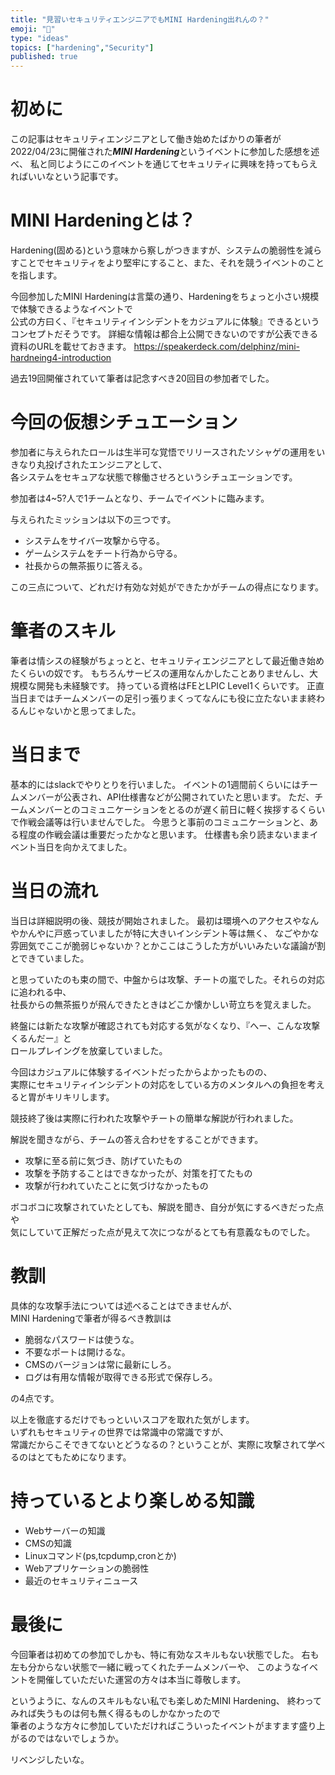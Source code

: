 ```yaml
---
title: "見習いセキュリティエンジニアでもMINI Hardening出れんの？"
emoji: "📝"
type: "ideas"
topics: ["hardening","Security"]
published: true
---
```


# 初めに
この記事はセキュリティエンジニアとして働き始めたばかりの筆者が  
2022/04/23に開催された***MINI Hardening***というイベントに参加した感想を述べ、
私と同じようにこのイベントを通じてセキュリティに興味を持ってもらえればいいなという記事です。

# MINI Hardeningとは？
Hardening(固める)という意味から察しがつきますが、システムの脆弱性を減らすことでセキュリティをより堅牢にすること、また、それを競うイベントのことを指します。

今回参加したMINI Hardeningは言葉の通り、Hardeningをちょっと小さい規模で体験できるようなイベントで  
公式の方曰く、『セキュリティインシデントをカジュアルに体験』できるというコンセプトだそうです。
詳細な情報は都合上公開できないのですが公表できる資料のURLを載せておきます。
https://speakerdeck.com/delphinz/mini-hardneing4-introduction

過去19回開催されていて筆者は記念すべき20回目の参加者でした。

# 今回の仮想シチュエーション
参加者に与えられたロールは生半可な覚悟でリリースされたソシャゲの運用をいきなり丸投げされたエンジニアとして、  
各システムをセキュアな状態で稼働させろというシチュエーションです。

参加者は4~5?人で1チームとなり、チームでイベントに臨みます。

与えられたミッションは以下の三つです。
- システムをサイバー攻撃から守る。
- ゲームシステムをチート行為から守る。
- 社長からの無茶振りに答える。

この三点について、どれだけ有効な対処ができたかがチームの得点になります。

# 筆者のスキル
筆者は情シスの経験がちょっとと、セキュリティエンジニアとして最近働き始めたくらいの奴です。
もちろんサービスの運用なんかしたことありませんし、大規模な開発も未経験です。
持っている資格はFEとLPIC Level1くらいです。
正直当日まではチームメンバーの足引っ張りまくってなんにも役に立たないまま終わるんじゃないかと思ってました。

# 当日まで
基本的にはslackでやりとりを行いました。
イベントの1週間前くらいにはチームメンバーが公表され、API仕様書などが公開されていたと思います。
ただ、チームメンバーとのコミュニケーションをとるのが遅く前日に軽く挨拶するくらいで作戦会議等は行いませんでした。
今思うと事前のコミュニケーションと、ある程度の作戦会議は重要だったかなと思います。
仕様書も余り読まないままイベント当日を向かえてました。

# 当日の流れ
当日は詳細説明の後、競技が開始されました。
最初は環境へのアクセスやなんやかんやに戸惑っていましたが特に大きいインシデント等は無く、
なごやかな雰囲気でここが脆弱じゃないか？とかここはこうした方がいいみたいな議論が割とできていました。

と思っていたのも束の間で、中盤からは攻撃、チートの嵐でした。それらの対応に追われる中、  
社長からの無茶振りが飛んできたときはどこか懐かしい苛立ちを覚えました。

終盤には新たな攻撃が確認されても対応する気がなくなり、『へー、こんな攻撃くるんだー』と  
ロールプレイングを放棄していました。

今回はカジュアルに体験するイベントだったからよかったものの、  
実際にセキュリティインシデントの対応をしている方のメンタルへの負担を考えると胃がキリキリします。

競技終了後は実際に行われた攻撃やチートの簡単な解説が行われました。

解説を聞きながら、チームの答え合わせをすることができます。
- 攻撃に至る前に気づき、防げていたもの
- 攻撃を予防することはできなかったが、対策を打てたもの
- 攻撃が行われていたことに気づけなかったもの

ボコボコに攻撃されていたとしても、解説を聞き、自分が気にするべきだった点や  
気にしていて正解だった点が見えて次につながるとても有意義なものでした。

# 教訓
具体的な攻撃手法については述べることはできませんが、  
MINI Hardeningで筆者が得るべき教訓は

- 脆弱なパスワードは使うな。
- 不要なポートは開けるな。
- CMSのバージョンは常に最新にしろ。
- ログは有用な情報が取得できる形式で保存しろ。

の4点です。

以上を徹底するだけでもっといいスコアを取れた気がします。  
いずれもセキュリティの世界では常識中の常識ですが、  
常識だからこそできてないとどうなるの？ということが、実際に攻撃されて学べるのはとてもためになります。

# 持っているとより楽しめる知識
- Webサーバーの知識
- CMSの知識
- Linuxコマンド(ps,tcpdump,cronとか)
- Webアプリケーションの脆弱性
- 最近のセキュリティニュース

# 最後に
今回筆者は初めての参加でしかも、特に有効なスキルもない状態でした。
右も左も分からない状態で一緒に戦ってくれたチームメンバーや、
このようなイベントを開催していただいた運営の方々は本当に尊敬します。

というように、なんのスキルもない私でも楽しめたMINI Hardening、
終わってみれば失うものは何も無く得るものしかなかったので  
筆者のような方々に参加していただければこういったイベントがますます盛り上がるのではないでしょうか。

リベンジしたいな。



